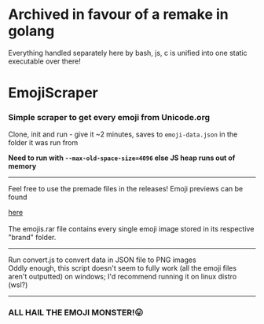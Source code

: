# Archived in favour of a remake in golang 
Everything handled separately here by bash, js, c is unified into one static executable over there!

# EmojiScraper
### Simple scraper to get every emoji from Unicode.org

Clone, init and run - give it ~2 minutes, saves to `emoji-data.json` in the folder it was run from

**Need to run with `--max-old-space-size=4096` else JS heap runs out of memory** 
<hr>
Feel free to use the premade files in the releases!
Emoji previews can be found 

[here](https://github.com/SmartBoy84/Emojifier/releases/tag/Cartridges)
<br><br>
The emojis.rar file contains every single emoji image stored in its respective "brand" folder.
<hr>
Run convert.js to convert data in JSON file to PNG images
<br>
Oddly enough, this script doesn't seem to fully work (all the emoji files aren't outputted) on windows; I'd recommend running it on linux distro (wsl?)
<hr>

### ALL HAIL THE EMOJI MONSTER!😛
